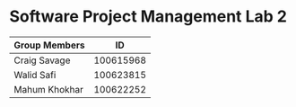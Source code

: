 <h1>Software Project Management Lab 2 </h1>



Group Members |  ID
------------ | -------------
Craig Savage | 100615968
Walid Safi | 100623815
Mahum Khokhar | 100622252

